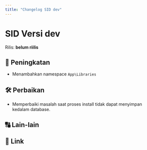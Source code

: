 ```yaml
---
title: "Changelog SID dev"
---
```


# SID Versi dev

Rilis: __belum riilis__

## :rocket: Peningkatan
- Menambahkan namespace `App\Libraries`

## :hammer_and_wrench: Perbaikan
- Memperbaiki masalah saat proses install tidak dapat menyimpan kedalam database.

## :capital_abcd: Lain-lain

## :link: Link

